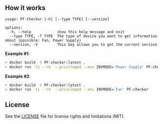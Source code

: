 ## How it works

```
usage: PF-Checker [-h] [--type TYPE] [--version]

options:
  -h, --help            show this help message and exit
  --type TYPE, -T TYPE  The type of device you want to get information about (possible: Fan, Power Supply)
  --version, -V         This key allows you to get the current version
```

**Example #1**:
```bash
> docker build -t PF-checker:latest .
> docker run -ti --rm  --privileged --env INVMODE='Power Supply' PF-checker
```
**Example #2**:
```bash
> docker build -t PF-checker:latest .
> docker run -ti --rm  --privileged --env INVMODE='Fan' PF-checker
```

## License

See the [LICENSE](LICENSE) file for license rights and limitations (MIT).

